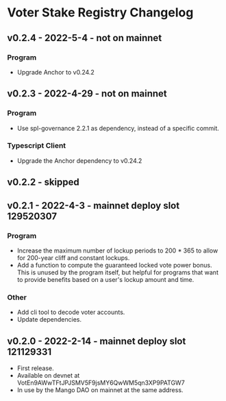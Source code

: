 # Voter Stake Registry Changelog

## v0.2.4 - 2022-5-4 - not on mainnet

### Program
- Upgrade Anchor to v0.24.2

## v0.2.3 - 2022-4-29 - not on mainnet

### Program
- Use spl-governance 2.2.1 as dependency, instead of a specific commit.

### Typescript Client
- Upgrade the Anchor dependency to v0.24.2

## v0.2.2 - skipped

## v0.2.1 - 2022-4-3 - mainnet deploy slot 129520307

### Program
- Increase the maximum number of lockup periods to 200 * 365 to allow for 200-year cliff and
  constant lockups.
- Add a function to compute the guaranteed locked vote power bonus. This is unused by the
  program itself, but helpful for programs that want to provide benefits based on a user's
  lockup amount and time.

### Other
- Add cli tool to decode voter accounts.
- Update dependencies.


## v0.2.0 - 2022-2-14 - mainnet deploy slot 121129331

- First release.
- Available on devnet at VotEn9AWwTFtJPJSMV5F9jsMY6QwWM5qn3XP9PATGW7
- In use by the Mango DAO on mainnet at the same address.
